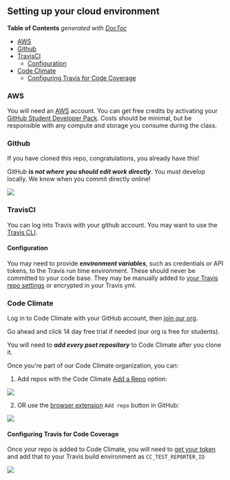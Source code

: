 ## Setting up your cloud environment

<!-- START doctoc generated TOC please keep comment here to allow auto update -->
<!-- DON'T EDIT THIS SECTION, INSTEAD RE-RUN doctoc TO UPDATE -->
**Table of Contents**  *generated with [DocToc](https://github.com/thlorenz/doctoc)*

- [AWS](#aws)
- [Github](#github)
- [TravisCI](#travisci)
  - [Configuration](#configuration)
- [Code Climate](#code-climate)
  - [Configuring Travis for Code Coverage](#configuring-travis-for-code-coverage)

<!-- END doctoc generated TOC please keep comment here to allow auto update -->

### AWS

You will need an [AWS](https://aws.amazon.com/account/) account.  You can get
free credits by activating your [GitHub Student Developer
Pack](https://education.github.com/pack).  Costs should be minimal, but be
responsible with any compute and storage you consume during the class.

### Github

If you have cloned this repo, congratulations, you already have this!

GitHub ***is not where you should edit work directly***.  You must develop
locally.  We know when you commit directly online!

![](../img/verified.png)

### TravisCI

You can log into Travis with your github account.  You may want to use the
[Travis CLI](https://github.com/travis-ci/travis.rb).

#### Configuration

You may need to provide ***environment variables***, such as credentials or API
tokens, to the Travis run time environment.  These should never be committed to
your code base.  They may be manually added to [your Travis repo
settings](https://docs.travis-ci.com/user/environment-variables/#defining-variables-in-repository-settings)
or encrypted in your Travis yml.

### Code Climate

Log in to Code Climate with your GitHub account, then [join our
org](https://codeclimate.com/activate/f246e982a421a1aacea0b0a259afd5).

Go ahead and click 14 day free trial if needed (our org is free for students).

You will need to ***add every pset repository*** to Code Climate after you clone
it.

Once you're part of our Code Climate organization, you can:

1. Add repos with the Code Climate [Add a
Repo](https://codeclimate.com/accounts/5d43a020a5330100f30009cf/add_vcs_repo/new)
option:

![](../img/add_repo.png)

2. OR use the [browser extension](https://codeclimate.com/browser-extension/)
`Add repo` button in GitHub:

![](../img/plugin.png)

#### Configuring Travis for Code Coverage
Once your repo is added to Code Climate, you will need to [get your token](https://docs.codeclimate.com/docs/finding-your-test-coverage-token) and add that to your
Travis build environment as `CC_TEST_REPORTER_ID`

![](../img/travis_env.png)
